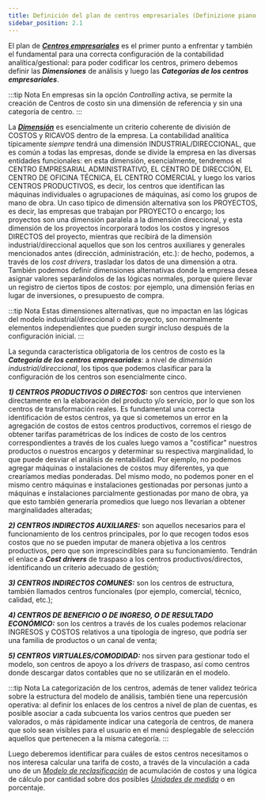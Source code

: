 ```yaml
---
title: Definición del plan de centros empresariales (Definizione piano dei centri aziendali)
sidebar_position: 2.1
---
```


El plan de [***Centros empresariales***](/docs/controlling/controlling-parametrization/controlling-specific-settings/cost-centers) es el primer punto a enfrentar y también el fundamental para una correcta configuración de la contabilidad analítica/gestional: para poder codificar los centros, primero debemos definir las ***Dimensiones*** de análisis y luego las ***Categorías de los centros empresariales***.

:::tip Nota
En empresas sin la opción *Controlling* activa, se permite la creación de Centros de costo sin una dimensión de referencia y sin una categoría de centro.
:::

La [***Dimensión***](/docs/controlling/controlling-parametrization/controlling-specific-settings/dimension) es esencialmente un criterio coherente de división de COSTOS y RICAVOS dentro de la empresa. La contabilidad analítica típicamente *siempre* tendrá una dimensión INDUSTRIAL/DIRECCIONAL, que es común a todas las empresas, donde se divide la empresa en las diversas entidades funcionales: en esta dimensión, esencialmente, tendremos el CENTRO EMPRESARIAL ADMINISTRATIVO, EL CENTRO DE DIRECCIÓN, EL CENTRO DE OFICINA TÉCNICA, EL CENTRO COMERCIAL y luego los varios CENTROS PRODUCTIVOS, es decir, los centros que identifican las máquinas individuales o agrupaciones de máquinas, así como los grupos de mano de obra. Un caso típico de dimensión alternativa son los PROYECTOS, es decir, las empresas que trabajan por PROYECTO o encargo; los proyectos son una dimensión paralela a la dimensión direccional, y esta dimensión de los proyectos incorporará todos los costos y ingresos DIRECTOS del proyecto, mientras que recibirá de la dimensión industrial/direccional aquellos que son los centros auxiliares y generales mencionados antes (dirección, administración, etc.): de hecho, podemos, a través de los *cost drivers*, trasladar los datos de una dimensión a otra. 
También podemos definir dimensiones alternativas donde la empresa desea asignar valores separándolos de las lógicas normales, porque quiere llevar un registro de ciertos tipos de costos: por ejemplo, una dimensión ferias en lugar de inversiones, o presupuesto de compra.

:::tip Nota
Estas dimensiones alternativas, que no impactan en las lógicas del modelo industrial/direccional o de proyecto, son normalmente elementos independientes que pueden surgir incluso después de la configuración inicial.
:::

La segunda característica obligatoria de los centros de costo es la ***Categoría de los centros empresariales***: a nivel de *dimensión industrial/direccional*, los tipos que podemos clasificar para la configuración de los centros son esencialmente cinco.

***1) CENTROS PRODUCTIVOS O DIRECTOS:*** son centros que intervienen directamente en la elaboración del producto y/o servicio, por lo que son los centros de transformación reales. Es fundamental una correcta identificación de estos centros, ya que si cometemos un error en la agregación de costos de estos centros productivos, corremos el riesgo de obtener tarifas paramétricas de los índices de costo de los centros correspondientes a través de los cuales luego vamos a "costificar" nuestros productos o nuestros encargos y determinar su respectiva marginalidad, lo que puede desviar el análisis de rentabilidad. Por ejemplo, no podemos agregar máquinas o instalaciones de costos muy diferentes, ya que crearíamos medias ponderadas. Del mismo modo, no podemos poner en el mismo centro máquinas e instalaciones gestionadas por personas junto a máquinas e instalaciones parcialmente gestionadas por mano de obra, ya que esto también generaría promedios que luego nos llevarían a obtener marginalidades alteradas; 

***2) CENTROS INDIRECTOS AUXILIARES:*** son aquellos necesarios para el funcionamiento de los centros principales, por lo que recogen todos esos costos que no se pueden imputar de manera objetiva a los centros productivos, pero que son imprescindibles para su funcionamiento. Tendrán el enlace a ***Cost drivers*** de traspaso a los centros productivos/directos, identificando un criterio adecuado de gestión;

***3) CENTROS INDIRECTOS COMUNES:*** son los centros de estructura, también llamados centros funcionales (por ejemplo, comercial, técnico, calidad, etc.);

***4) CENTROS DE BENEFICIO O DE INGRESO, O DE RESULTADO ECONÓMICO:*** son los centros a través de los cuales podemos relacionar INGRESOS y COSTOS relativos a una tipología de ingreso, que podría ser una familia de productos o un canal de venta;

***5) CENTROS VIRTUALES/COMODIDAD:*** nos sirven para gestionar todo el modelo, son centros de apoyo a los *drivers* de traspaso, así como centros donde descargar datos contables que no se utilizarán en el modelo.

:::tip Nota
La categorización de los centros, además de tener validez teórica sobre la estructura del modelo de análisis, también tiene una repercusión operativa: al definir los enlaces de los centros a nivel de plan de cuentas, es posible asociar a cada subcuenta los varios centros que pueden ser valorados, o más rápidamente indicar una categoría de centros, de manera que solo sean visibles para el usuario en el menú desplegable de selección aquellos que pertenecen a la misma categoría.
:::

Luego deberemos identificar para cuáles de estos centros necesitamos o nos interesa calcular una tarifa de costo, a través de la vinculación a cada uno de un [*Modelo de reclasificación*](/docs/controlling/reclassifications/create-reclassification-model) de acumulación de costos y una lógica de cálculo por cantidad sobre dos posibles [*Unidades de medida*](/docs/controlling/controlling-parametrization/controlling-specific-settings/measure-units) o en porcentaje.